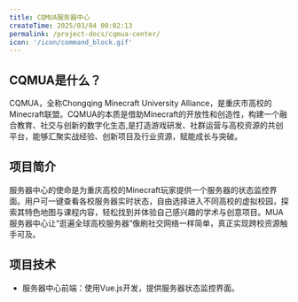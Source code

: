 ```yaml
---
title: CQMUA服务器中心
createTime: 2025/03/04 00:02:13
permalink: /project-docs/cqmua-center/
icon: '/icon/command_block.gif'
---
```


[//]: # (TODO: lkl待完善)

## CQMUA是什么？

CQMUA，全称Chongqing Minecraft University Alliance，是重庆市高校的Minecraft联盟。CQMUA的本质是借助Minecraft的开放性和创造性，构建一个融合教育、社交与创新的数字化生态,是打造游戏研发、社群运营与高校资源的共创平台，能够汇聚实战经验、创新项目及行业资源，赋能成长与突破。


## 项目简介

服务器中心的使命是为重庆高校的Minecraft玩家提供一个服务器的状态监控界面。用户可一键查看各校服务器实时状态，自由选择进入不同高校的虚拟校园，探索其特色地图与课程内容，轻松找到并体验自己感兴趣的学术与创意项目。MUA服务器中心让“逛遍全球高校服务器”像刷社交网络一样简单，真正实现跨校资源触手可及。

<RepoCard repo="CQMUA/ServerCenter4CQMUA"></RepoCard>

## 项目技术

- 服务器中心前端：使用Vue.js开发，提供服务器状态监控界面。


